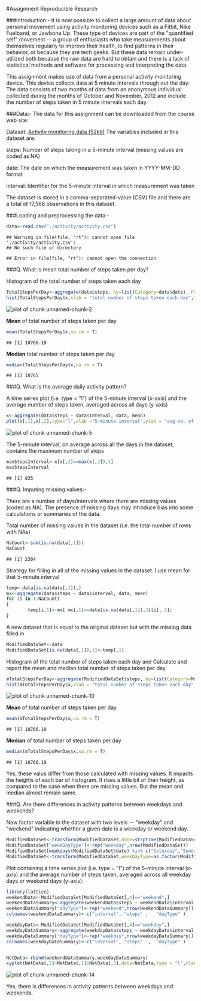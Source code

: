 #Assignment Reproducible Research  
   
   
###Introduction:-
It is now possible to collect a large amount of data about personal movement using activity monitoring devices such as a Fitbit, Nike Fuelband, or Jawbone Up. These type of devices are part of the "quantified self" movement -- a group of enthusiasts who take measurements about themselves regularly to improve their health, to find patterns in their behavior, or because they are tech geeks. But these data remain under-utilized both because the raw data are hard to obtain and there is a lack of statistical methods and software for processing and interpreting the data.

This assignment makes use of data from a personal activity monitoring device. This device collects data at 5 minute intervals through out the day. The data consists of two months of data from an anonymous individual collected during the months of October and November, 2012 and include the number of steps taken in 5 minute intervals each day.  
   
  
  
###Data:-
The data for this assignment can be downloaded from the course web site:

Dataset: [Activity monitoring data (52kb)](activity.zip)
The variables included in this dataset are:

steps: Number of steps taking in a 5-minute interval (missing values are coded as NA)

date: The date on which the measurement was taken in YYYY-MM-DD format

interval: Identifier for the 5-minute interval in which measurement was taken

The dataset is stored in a comma-separated-value (CSV) file and there are a total of 17,568 observations in this dataset.


###Loading and preprocessing the data:-


```r
data<-read.csv("./activity/activity.csv")
```

```
## Warning in file(file, "rt"): cannot open file './activity/activity.csv':
## No such file or directory
```

```
## Error in file(file, "rt"): cannot open the connection
```
  
  
  
###Q. What is mean total number of steps taken per day?

Histogram of the total number of steps taken each day


```r
TotalStepsPerDay<-aggregate(data$steps, by=list(Category=data$date), FUN=sum)
hist(TotalStepsPerDay$x,xlab = "total number of steps taken each day",main = "Histogram of total number of steps taken each day",col="blue")
```

![plot of chunk unnamed-chunk-2](figure/unnamed-chunk-2-1.png) 

**Mean** of total number of steps taken per day

```r
mean(TotalStepsPerDay$x,na.rm = T)
```

```
## [1] 10766.19
```

**Median** total number of steps taken per day

```r
median(TotalStepsPerDay$x,na.rm = T)
```

```
## [1] 10765
```
  
  
  
###Q. What is the average daily activity pattern?

A time series plot (i.e. type = "l") of the 5-minute interval (x-axis) and the average number of steps taken, averaged across all days (y-axis)


```r
x<-aggregate(data$steps ~ data$interval, data, mean)
plot(x[,1],x[,2],type="l",xlab ="5-minute interval",ylab = "avg no. of steps taken, avg across all days",main = "Average daily activity pattern",col="blue")
```

![plot of chunk unnamed-chunk-5](figure/unnamed-chunk-5-1.png) 

The 5-minute interval, on average across all the days in the dataset, contains the maximum number of steps


```r
maxStepsInterval<-x[x[,2]==max(x[,2]),1]
maxStepsInterval
```

```
## [1] 835
```
  
   
  
###Q. Imputing missing values:-

There are a number of days/intervals where there are missing values (coded as NA). The presence of missing 
days may introduce bias into some calculations or summaries of the data.

Total number of missing values in the dataset (i.e. the total number of rows with NAs)


```r
NaCount<-sum(is.na(data[,1]))
NaCount
```

```
## [1] 2304
```

Strategy for filling in all of the missing values in the dataset. I use mean for that 5-minute interval


```r
temp<-data[is.na(data[,1]),]
mx<-aggregate(data$steps ~ data$interval, data, mean)
for (i in 1:NaCount)
{
        temp[i,1]<-mx[ mx[,1]==data[is.na(data[,1]),3][i], 2];
}
```

A new dataset that is equal to the original dataset but with the missing data filled in


```r
ModifiedDataSet<-data
ModifiedDataSet[is.na(data[,1]),1]<-temp[,1]
```

Histogram of the total number of steps taken each day and Calculate and report the mean and median total number of steps taken per day


```r
mTotalStepsPerDay<-aggregate(ModifiedDataSet$steps, by=list(Category=ModifiedDataSet$date), FUN=sum)
hist(mTotalStepsPerDay$x,xlab = "total number of steps taken each day",main = "Histogram of total number of steps taken each day",col="blue")
```

![plot of chunk unnamed-chunk-10](figure/unnamed-chunk-10-1.png) 

**Mean** of total number of steps taken per day

```r
mean(mTotalStepsPerDay$x,na.rm = T)
```

```
## [1] 10766.19
```
**Median** of total number of steps taken per day

```r
median(mTotalStepsPerDay$x,na.rm = T)
```

```
## [1] 10766.19
```
Yes, these valus differ from those calculated with missing values. It impacts the heights of each bar of histogram. It rises a little bit of their height, as compared to the case when there are missing values. But the mean and median almost remain same.
  
  
  
###Q. Are there differences in activity patterns between weekdays and weekends?

New factor variable in the dataset with two levels -- "weekday" and "weekend" indicating whether a given date is a weekday or weekend day.


```r
ModifiedDataSet<-transform(ModifiedDataSet,date=strptime(ModifiedDataSet[,2], format='%Y-%m-%d'))
ModifiedDataSet["weekDayType"]<-rep("weekday",nrow(ModifiedDataSet))
ModifiedDataSet[weekdays(ModifiedDataSet$date) %in% c("Saturday","Sunday"),"weekDayType"]<-rep("weekend",sum(weekdays(ModifiedDataSet$date) %in% c("Saturday","Sunday")))
ModifiedDataSet<-transform(ModifiedDataSet,weekDayType=as.factor(ModifiedDataSet$weekDayType))
```

Plot containing a time series plot (i.e. type = "l") of the 5-minute interval (x-axis) and the average number of steps taken, averaged across all weekday days or weekend days (y-axis).


```r
library(lattice)
weekendData<-ModifiedDataSet[ModifiedDataSet[,4]=="weekend",]
weekendDataSummary<-aggregate(weekendData$steps ~ weekendData$interval, weekendData, mean)
weekendDataSummary["dayType"]<-rep("weekend",nrow(weekendDataSummary))
colnames(weekendDataSummary)<-c("interval", "steps" ,   "dayType" )

weekdayData<-ModifiedDataSet[ModifiedDataSet[,4]=="weekday",]
weekdayDataSummary<-aggregate(weekdayData$steps ~ weekdayData$interval, weekdayData, mean)
weekdayDataSummary["dayType"]<-rep("weekday",nrow(weekdayDataSummary))
colnames(weekdayDataSummary)<-c("interval", "steps"  ,  "dayType" )


NetData<-rbind(weekendDataSummary,weekdayDataSummary)
xyplot(NetData[,2]~NetData[,1]|NetData[,3],data=NetData,type = "l",xlab = "Interval",ylab = "Number of steps",layout=c(1,2))
```

![plot of chunk unnamed-chunk-14](figure/unnamed-chunk-14-1.png) 

Yes, there is differences in activity patterns between weekdays and weekends.
